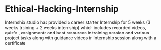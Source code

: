 # Ethical-Hacking-Internship
Internship studio has provided a career starter Internship for 5 weeks (3 weeks training + 2 weeks internship) which includes recorded videos, quiz's , assignments and best resources in training session and various project tasks along with guidance videos in Internship session along with a certificate 
